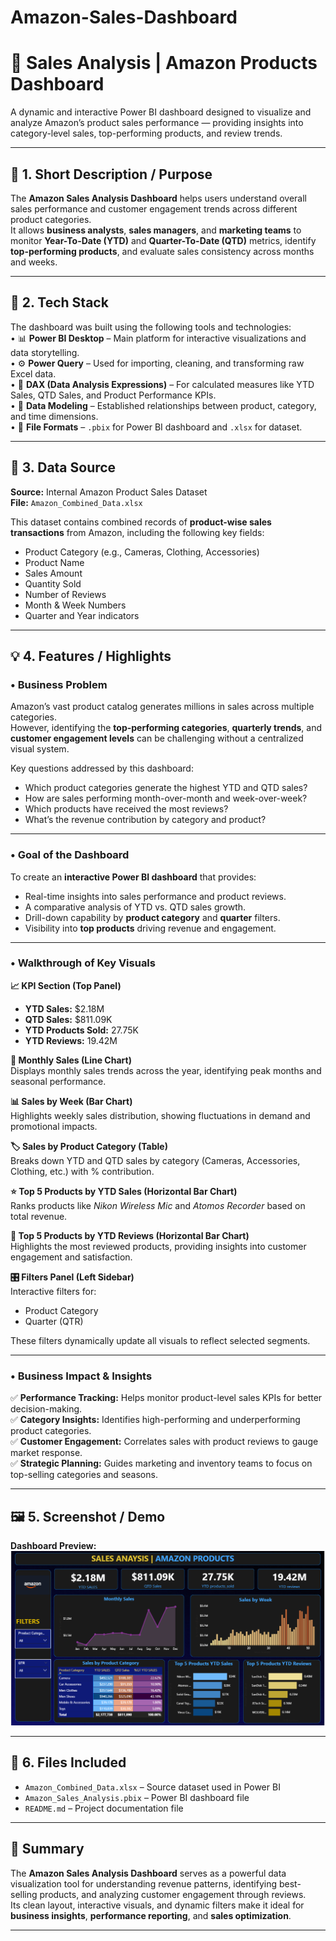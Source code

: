 # Amazon-Sales-Dashboard
# 🛒 Sales Analysis | Amazon Products Dashboard

A dynamic and interactive Power BI dashboard designed to visualize and analyze Amazon’s product sales performance — providing insights into category-level sales, top-performing products, and review trends.

---

## 🎯 1. Short Description / Purpose
The **Amazon Sales Analysis Dashboard** helps users understand overall sales performance and customer engagement trends across different product categories.  
It allows **business analysts**, **sales managers**, and **marketing teams** to monitor **Year-To-Date (YTD)** and **Quarter-To-Date (QTD)** metrics, identify **top-performing products**, and evaluate sales consistency across months and weeks.

---

## 🧰 2. Tech Stack
The dashboard was built using the following tools and technologies:  
• 📊 **Power BI Desktop** – Main platform for interactive visualizations and data storytelling.  
• ⚙️ **Power Query** – Used for importing, cleaning, and transforming raw Excel data.  
• 🧮 **DAX (Data Analysis Expressions)** – For calculated measures like YTD Sales, QTD Sales, and Product Performance KPIs.  
• 🧠 **Data Modeling** – Established relationships between product, category, and time dimensions.  
• 💾 **File Formats** – `.pbix` for Power BI dashboard and `.xlsx` for dataset.  

---

## 📂 3. Data Source
**Source:** Internal Amazon Product Sales Dataset  
**File:** `Amazon_Combined_Data.xlsx`  

This dataset contains combined records of **product-wise sales transactions** from Amazon, including the following key fields:  
- Product Category (e.g., Cameras, Clothing, Accessories)  
- Product Name  
- Sales Amount  
- Quantity Sold  
- Number of Reviews  
- Month & Week Numbers  
- Quarter and Year indicators  

---

## 💡 4. Features / Highlights

### • Business Problem
Amazon’s vast product catalog generates millions in sales across multiple categories.  
However, identifying the **top-performing categories**, **quarterly trends**, and **customer engagement levels** can be challenging without a centralized visual system.  

Key questions addressed by this dashboard:  
- Which product categories generate the highest YTD and QTD sales?  
- How are sales performing month-over-month and week-over-week?  
- Which products have received the most reviews?  
- What’s the revenue contribution by category and product?  

---

### • Goal of the Dashboard
To create an **interactive Power BI dashboard** that provides:  
- Real-time insights into sales performance and product reviews.  
- A comparative analysis of YTD vs. QTD sales growth.  
- Drill-down capability by **product category** and **quarter** filters.  
- Visibility into **top products** driving revenue and engagement.  

---

### • Walkthrough of Key Visuals

**📈 KPI Section (Top Panel)**  
- **YTD Sales:** \$2.18M  
- **QTD Sales:** \$811.09K  
- **YTD Products Sold:** 27.75K  
- **YTD Reviews:** 19.42M  

**📆 Monthly Sales (Line Chart)**  
Displays monthly sales trends across the year, identifying peak months and seasonal performance.  

**📊 Sales by Week (Bar Chart)**  
Highlights weekly sales distribution, showing fluctuations in demand and promotional impacts.  

**🏷️ Sales by Product Category (Table)**  
Breaks down YTD and QTD sales by category (Cameras, Accessories, Clothing, etc.) with % contribution.  

**⭐ Top 5 Products by YTD Sales (Horizontal Bar Chart)**  
Ranks products like *Nikon Wireless Mic* and *Atomos Recorder* based on total revenue.  

**💬 Top 5 Products by YTD Reviews (Horizontal Bar Chart)**  
Highlights the most reviewed products, providing insights into customer engagement and satisfaction.  

**🎛️ Filters Panel (Left Sidebar)**  
Interactive filters for:  
- Product Category  
- Quarter (QTR)  

These filters dynamically update all visuals to reflect selected segments.  

---

### • Business Impact & Insights
✅ **Performance Tracking:** Helps monitor product-level sales KPIs for better decision-making.  
✅ **Category Insights:** Identifies high-performing and underperforming product categories.  
✅ **Customer Engagement:** Correlates sales with product reviews to gauge market response.  
✅ **Strategic Planning:** Guides marketing and inventory teams to focus on top-selling categories and seasons.  

---

## 🖼️ 5. Screenshot / Demo
**Dashboard Preview:**  
![Amazon Sales Dashboard Preview](https://github.com/AniketBordekar07/Amazon-Sales-Dashboard/blob/main/Snapshot%20of%20Amazon%20Dashboard.png)

---

## 📁 6. Files Included
- `Amazon_Combined_Data.xlsx` – Source dataset used in Power BI  
- `Amazon_Sales_Analysis.pbix` – Power BI dashboard file  
- `README.md` – Project documentation file  

---

## 🏁 Summary
The **Amazon Sales Analysis Dashboard** serves as a powerful data visualization tool for understanding revenue patterns, identifying best-selling products, and analyzing customer engagement through reviews.  
Its clean layout, interactive visuals, and dynamic filters make it ideal for **business insights**, **performance reporting**, and **sales optimization**.

---
